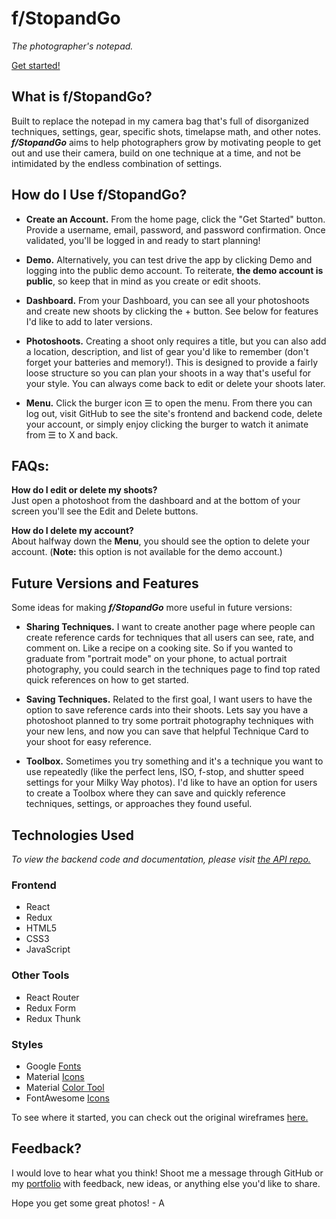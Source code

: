 # f/StopandGo
_The photographer's notepad._

[Get started!](https://fstopandgo.herokuapp.com)

## What is f/StopandGo?
Built to replace the notepad in my camera bag that's full of disorganized techniques, settings, gear, specific shots, timelapse math, and other notes. **_f/StopandGo_** aims to help photographers grow by motivating people to get out and use their camera, build on one technique at a time, and not be intimidated by the endless combination of settings.

## How do I Use f/StopandGo?
* **Create an Account.** From the home page, click the "Get Started" button. Provide a username, email, password, and password confirmation. Once validated, you'll be logged in and ready to start planning! 

* **Demo.** Alternatively, you can test drive the app by clicking Demo and logging into the public demo account. To reiterate, **the demo account is public**, so keep that in mind as you create or edit shoots.

* **Dashboard.** From your Dashboard, you can see all your photoshoots and create new shoots by clicking the + button. See below for features I'd like to add to later versions.

* **Photoshoots.** Creating a shoot only requires a title, but you can also add a location, description, and list of gear you'd like to remember (don't forget your batteries and memory!). This is designed to provide a fairly loose structure so you can plan your shoots in a way that's useful for your style. You can always come back to edit or delete your shoots later.
  
* **Menu.** Click the burger icon &#9776; to open the menu. From there you can log out, visit GitHub to see the site's frontend and backend code, delete your account, or simply enjoy clicking the burger to watch it animate from &#9776; to X and back. 
	
## FAQs:
**How do I edit or delete my shoots?**  
Just open a photoshoot from the dashboard and at the bottom of your screen you'll see the Edit and Delete buttons. 
  
**How do I delete my account?**  
About halfway down the **Menu**, you should see the option to delete your account. (**Note:** this option is not available for the demo account.)

## Future Versions and Features
Some ideas for making **_f/StopandGo_** more useful in future versions:

* **Sharing Techniques.** I want to create another page where people can create reference cards for techniques that all users can see, rate, and comment on. Like a recipe on a cooking site. So if you wanted to graduate from "portrait mode" on your phone, to actual portrait photography, you could search in the techniques page to find top rated quick references on how to get started.

* **Saving Techniques.** Related to the first goal, I want users to have the option to save reference cards into their shoots. Lets say you have a photoshoot planned to try some portrait photography techniques with your new lens, and now you can save that helpful Technique Card to your shoot for easy reference. 
  
* **Toolbox.** Sometimes you try something and it's a technique you want to use repeatedly (like the perfect lens, ISO, f-stop, and shutter speed settings for your Milky Way photos). I'd like to have an option for users to create a Toolbox where they can save and quickly reference techniques, settings, or approaches they found useful.

## Technologies Used
_To view the backend code and documentation, please visit [the API repo.](https://github.com/alexwarnes/fstopandgo-api)_

### Frontend
  * React
  * Redux
  * HTML5
  * CSS3
  * JavaScript

### Other Tools
  * React Router
  * Redux Form
  * Redux Thunk

### Styles
  * Google [Fonts](https://fonts.google.com/)
  * Material [Icons](https://material.io/tools/icons/)
  * Material [Color Tool](https://material.io/tools/color/#!/?view.left=0&view.right=0&primary.color=37474F&secondary.color=1DE9B6)
  * FontAwesome [Icons](https://fontawesome.com/)

To see where it started, you can check out the original wireframes [here.](https://fstopandgo-wireframes--alexwarnes.repl.co/)

## Feedback?
I would love to hear what you think! Shoot me a message through GitHub or my [portfolio](https://www.alexwarnes.com) with feedback, new ideas, or anything else you'd like to share. 

Hope you get some great photos! - A